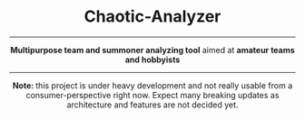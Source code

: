 <h1 align="center"> Chaotic-Analyzer </h1>

-----

<p align="center">
  <strong>Multipurpose team and summoner analyzing tool</strong> aimed at <strong>amateur teams and hobbyists</strong>
</p>

-----

<p align="center">
  <strong> Note: </strong> this project is under heavy development and not really usable from a consumer-perspective 
  right now. Expect many breaking updates as architecture and features are not decided yet.
</p>

